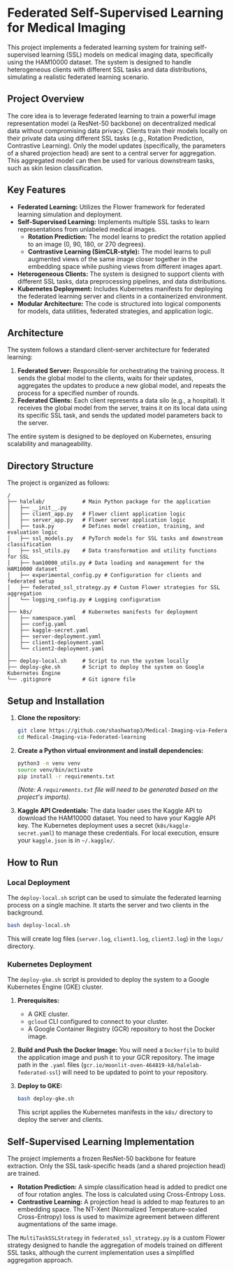 # Federated Self-Supervised Learning for Medical Imaging

This project implements a federated learning system for training self-supervised learning (SSL) models on medical imaging data, specifically using the HAM10000 dataset. The system is designed to handle heterogeneous clients with different SSL tasks and data distributions, simulating a realistic federated learning scenario.

## Project Overview

The core idea is to leverage federated learning to train a powerful image representation model (a ResNet-50 backbone) on decentralized medical data without compromising data privacy. Clients train their models locally on their private data using different SSL tasks (e.g., Rotation Prediction, Contrastive Learning). Only the model updates (specifically, the parameters of a shared projection head) are sent to a central server for aggregation. This aggregated model can then be used for various downstream tasks, such as skin lesion classification.

## Key Features

*   **Federated Learning:** Utilizes the Flower framework for federated learning simulation and deployment.
*   **Self-Supervised Learning:** Implements multiple SSL tasks to learn representations from unlabeled medical images.
    *   **Rotation Prediction:** The model learns to predict the rotation applied to an image (0, 90, 180, or 270 degrees).
    *   **Contrastive Learning (SimCLR-style):** The model learns to pull augmented views of the same image closer together in the embedding space while pushing views from different images apart.
*   **Heterogeneous Clients:** The system is designed to support clients with different SSL tasks, data preprocessing pipelines, and data distributions.
*   **Kubernetes Deployment:** Includes Kubernetes manifests for deploying the federated learning server and clients in a containerized environment.
*   **Modular Architecture:** The code is structured into logical components for models, data utilities, federated strategies, and application logic.

## Architecture

The system follows a standard client-server architecture for federated learning:

1.  **Federated Server:** Responsible for orchestrating the training process. It sends the global model to the clients, waits for their updates, aggregates the updates to produce a new global model, and repeats the process for a specified number of rounds.
2.  **Federated Clients:** Each client represents a data silo (e.g., a hospital). It receives the global model from the server, trains it on its local data using its specific SSL task, and sends the updated model parameters back to the server.

The entire system is designed to be deployed on Kubernetes, ensuring scalability and manageability.

## Directory Structure

The project is organized as follows:

```
/
├── halelab/            # Main Python package for the application
│   ├── __init__.py
│   ├── client_app.py   # Flower client application logic
│   ├── server_app.py   # Flower server application logic
│   ├── task.py         # Defines model creation, training, and evaluation logic
│   ├── ssl_models.py   # PyTorch models for SSL tasks and downstream classification
│   ├── ssl_utils.py    # Data transformation and utility functions for SSL
│   ├── ham10000_utils.py # Data loading and management for the HAM10000 dataset
│   ├── experimental_config.py # Configuration for clients and federated setup
│   ├── federated_ssl_strategy.py # Custom Flower strategies for SSL aggregation
│   └── logging_config.py # Logging configuration
│
├── k8s/                # Kubernetes manifests for deployment
│   ├── namespace.yaml
│   ├── config.yaml
│   ├── kaggle-secret.yaml
│   ├── server-deployment.yaml
│   ├── client1-deployment.yaml
│   └── client2-deployment.yaml
│
├── deploy-local.sh     # Script to run the system locally
├── deploy-gke.sh       # Script to deploy the system on Google Kubernetes Engine
└── .gitignore          # Git ignore file
```

## Setup and Installation

1.  **Clone the repository:**
    ```bash
    git clone https://github.com/shashwatop3/Medical-Imaging-via-Federated-learning.git
    cd Medical-Imaging-via-Federated-learning
    ```

2.  **Create a Python virtual environment and install dependencies:**
    ```bash
    python3 -m venv venv
    source venv/bin/activate
    pip install -r requirements.txt
    ```
    *(Note: A `requirements.txt` file will need to be generated based on the project's imports).*

3.  **Kaggle API Credentials:**
    The data loader uses the Kaggle API to download the HAM10000 dataset. You need to have your Kaggle API key. The Kubernetes deployment uses a secret (`k8s/kaggle-secret.yaml`) to manage these credentials. For local execution, ensure your `kaggle.json` is in `~/.kaggle/`.

## How to Run

### Local Deployment

The `deploy-local.sh` script can be used to simulate the federated learning process on a single machine. It starts the server and two clients in the background.

```bash
bash deploy-local.sh
```

This will create log files (`server.log`, `client1.log`, `client2.log`) in the `logs/` directory.

### Kubernetes Deployment

The `deploy-gke.sh` script is provided to deploy the system to a Google Kubernetes Engine (GKE) cluster.

1.  **Prerequisites:**
    *   A GKE cluster.
    *   `gcloud` CLI configured to connect to your cluster.
    *   A Google Container Registry (GCR) repository to host the Docker image.

2.  **Build and Push the Docker Image:**
    You will need a `Dockerfile` to build the application image and push it to your GCR repository. The image path in the `.yaml` files (`gcr.io/moonlit-oven-464819-k8/halelab-federated-ssl`) will need to be updated to point to your repository.

3.  **Deploy to GKE:**
    ```bash
    bash deploy-gke.sh
    ```
    This script applies the Kubernetes manifests in the `k8s/` directory to deploy the server and clients.

## Self-Supervised Learning Implementation

The project implements a frozen ResNet-50 backbone for feature extraction. Only the SSL task-specific heads (and a shared projection head) are trained.

*   **Rotation Prediction:** A simple classification head is added to predict one of four rotation angles. The loss is calculated using Cross-Entropy Loss.
*   **Contrastive Learning:** A projection head is added to map features to an embedding space. The NT-Xent (Normalized Temperature-scaled Cross-Entropy) loss is used to maximize agreement between different augmentations of the same image.

The `MultiTaskSSLStrategy` in `federated_ssl_strategy.py` is a custom Flower strategy designed to handle the aggregation of models trained on different SSL tasks, although the current implementation uses a simplified aggregation approach.
